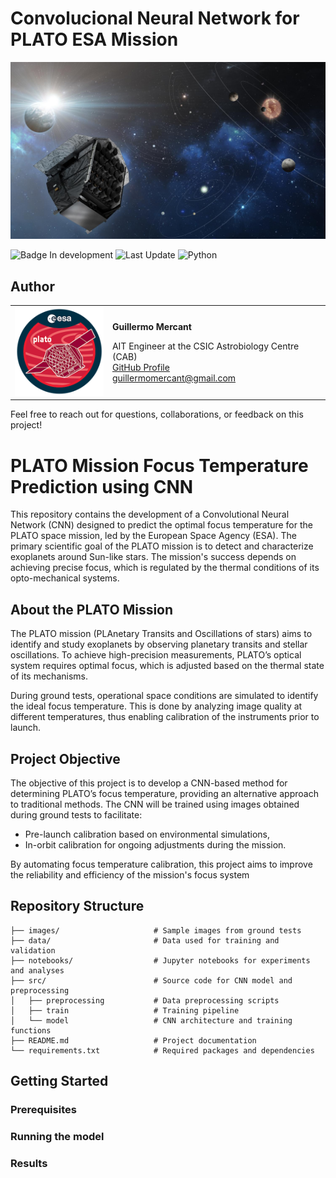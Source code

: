 # Convolucional Neural Network for PLATO ESA Mission
![PLATO conceptual Image](images/Conceptual_Image.png)

![Badge In development](https://img.shields.io/badge/STATUS-In%20development-green)
![Last Update](https://img.shields.io/badge/Last_Update-October_2024-blue)
![Python](https://img.shields.io/badge/python-3670A0?style=for-the-badge&logo=python&logoColor=ffdd54)

## Author
<table>
<tr>
<td align="left">

<img src="images/plato_logo_320x320.png" alt="PLATO Logo Image" width="150">

</td>
<td align="left">

**Guillermo Mercant**  

AIT Engineer at the CSIC Astrobiology Centre (CAB)  
[GitHub Profile](https://github.com/Wiflys13)  
[guillermomercant@gmail.com](mailto:guillermomercant@gmail.com)

</td>
</tr>
</table>
Feel free to reach out for questions, collaborations, or feedback on this project!


# PLATO Mission Focus Temperature Prediction using CNN
This repository contains the development of a Convolutional Neural Network (CNN) designed to predict the optimal focus temperature for the PLATO space mission, led by the European Space Agency (ESA). The primary scientific goal of the PLATO mission is to detect and characterize exoplanets around Sun-like stars. The mission's success depends on achieving precise focus, which is regulated by the thermal conditions of its opto-mechanical systems.

## About the PLATO Mission
The PLATO mission (PLAnetary Transits and Oscillations of stars) aims to identify and study exoplanets by observing planetary transits and stellar oscillations. To achieve high-precision measurements, PLATO’s optical system requires optimal focus, which is adjusted based on the thermal state of its mechanisms.

During ground tests, operational space conditions are simulated to identify the ideal focus temperature. This is done by analyzing image quality at different temperatures, thus enabling calibration of the instruments prior to launch.

## Project Objective
The objective of this project is to develop a CNN-based method for determining PLATO’s focus temperature, providing an alternative approach to traditional methods. The CNN will be trained using images obtained during ground tests to facilitate:

* Pre-launch calibration based on environmental simulations,
* In-orbit calibration for ongoing adjustments during the mission.

By automating focus temperature calibration, this project aims to improve the reliability and efficiency of the mission's focus system

## Repository Structure

```
├── images/                     # Sample images from ground tests
├── data/                       # Data used for training and validation
├── notebooks/                  # Jupyter notebooks for experiments and analyses
├── src/                        # Source code for CNN model and preprocessing
│   ├── preprocessing           # Data preprocessing scripts
│   ├── train                   # Training pipeline
│   └── model                   # CNN architecture and training functions
├── README.md                   # Project documentation
└── requirements.txt            # Required packages and dependencies
```

## Getting Started

### Prerequisites
### Running the model
### Results


